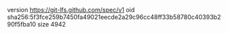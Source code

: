 version https://git-lfs.github.com/spec/v1
oid sha256:5f3fce259b7450fa49021eecde2a29c96cc48ff33b58780c40393b290f5fba10
size 4942
